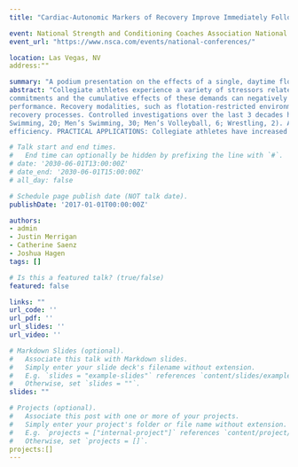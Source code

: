 ```yaml
---
title: "Cardiac-Autonomic Markers of Recovery Improve Immediately Following a Floatation-Restricted Environmental Stimulation Therapy Session in NCAA Athletes"

event: National Strength and Conditioning Coaches Association National Conference
event_url: "https://www.nsca.com/events/national-conferences/"

location: Las Vegas, NV
address:""

summary: "A podium presentation on the effects of a single, daytime floatation-restricted environmental stimulation therapy session on sleep and nocturnal, cardiac-autonomic markers of recovery in elite collegiate athletes."
abstract: "Collegiate athletes experience a variety of stressors related to their athletic and academic
commitments and the cumulative effects of these demands can negatively affect their recovery and
performance. Recovery modalities, such as flotation-restricted environmental stimulation therapy (FLOAT), are utilized as interventions to assist and potentially enhance the body’s natural
recovery processes. Controlled investigations over the last 3 decades have shown that FLOAT improves health and wellness factors such as reducing stress and anxiety and enhancing mood and sleep, mainly in clinical and general populations. More recent evidence has shown FLOAT impactsphysical performance and recovery in controlled, athletic settings. Athletes are a unique population, needing recovery from high physical, emotional, and academic stressors, thus warranting further research to understand the effects of FLOAT on recovery and sleep in freeliving, athletic settings. PURPOSE: To evaluate the relationship between FLOAT and cardiacautonomic indicators of recovery and sleep in elite collegiate athletes. METHODS: This retrospective analysis of data collected as a part of routine athlete monitoring from 2021-2023 included 100 (n=49 female) National Collegiate Athletics Association Division I athletes from 12 different sports (Women’s Basketball, 4; Women’s Diving, 1; Men’s Diving, 2; Field Hockey, 7; Football, 7; Women’s Ice Hockey, 9; Men’s Ice Hockey, 4; Women’s Soccer 8; Women’s
Swimming, 20; Men’s Swimming, 30; Men’s Volleyball, 6; Wrestling, 2). Athletes wore an Oura ring (OURA Health, Oulu, Finland) nightly and completed at least one FLOAT session. Heart rate variability (HRV), resting heart rate (RHR), sleep time, and sleep efficiency were assessed the night immediately before (PRE) and following (POST) a 60-minute, daytime FLOAT session. Paired samples t-tests comparing cardiac-autonomic and sleep parameters from the night before and after the FLOAT session were performed in JMP Pro 16, and Cohen's d values were calculated using R, version 4.2.1. The alpha level was set at p = 0.05. RESULTS: There were a total of 182 instances of an athlete wearing the Oura Ring PRE and POST the FLOAT session. PRE and POST FLOAT were significantly different for HRV (p = 0.0402, d = 0.135) and RHR (p = 0.0154, d = - 0.183), but not for sleep time (p = 0.3224, d = 0.0563), or sleep efficiency (p = 0.4811, d = 0.0273). CONCLUSIONS: Following a single FLOAT session, cardiac-autonomic indicators of recovery, HRV and RHR, acutely improved despite no significant differences in sleep time or sleep
efficiency. PRACTICAL APPLICATIONS: Collegiate athletes have increased recovery demands that can be negatively impacted by external stressors such as academic and athletic schedules. Therefore, safe and effective recovery modalities can provide athletes with viable options to enhance recovery processes. These results suggest that FLOAT may be a viable recovery modality to improve cardiac-autonomic function and recovery in collegiate athletes. "

# Talk start and end times.
#   End time can optionally be hidden by prefixing the line with `#`.
# date: '2030-06-01T13:00:00Z'
# date_end: '2030-06-01T15:00:00Z'
# all_day: false

# Schedule page publish date (NOT talk date).
publishDate: '2017-01-01T00:00:00Z'

authors: 
- admin
- Justin Merrigan
- Catherine Saenz
- Joshua Hagen
tags: []

# Is this a featured talk? (true/false)
featured: false

links: ""
url_code: ''
url_pdf: ''
url_slides: ''
url_video: ''

# Markdown Slides (optional).
#   Associate this talk with Markdown slides.
#   Simply enter your slide deck's filename without extension.
#   E.g. `slides = "example-slides"` references `content/slides/example-slides.md`.
#   Otherwise, set `slides = ""`.
slides: ""

# Projects (optional).
#   Associate this post with one or more of your projects.
#   Simply enter your project's folder or file name without extension.
#   E.g. `projects = ["internal-project"]` references `content/project/deep-learning/index.md`.
#   Otherwise, set `projects = []`.
projects:[]
---
```


